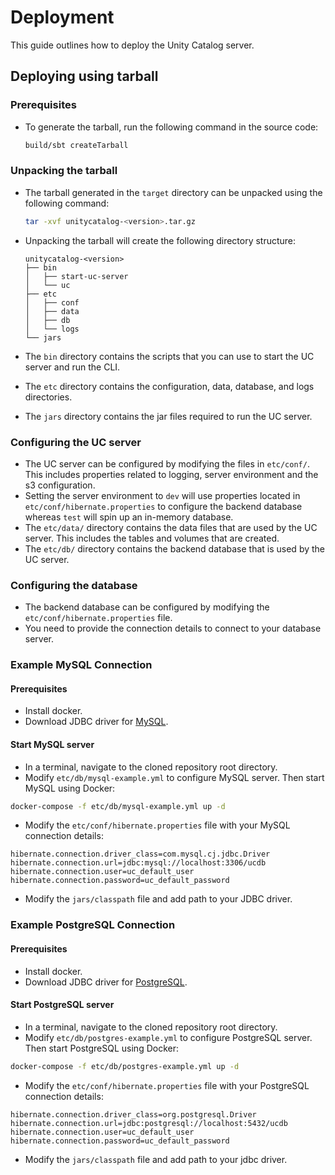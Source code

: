 # Deployment

This guide outlines how to deploy the Unity Catalog server.

## Deploying using tarball

### Prerequisites

- To generate the tarball, run the following command in the source code:

    ```sh
    build/sbt createTarball
    ```

### Unpacking the tarball

- The tarball generated in the `target` directory can be unpacked using the following command:

    ```sh
    tar -xvf unitycatalog-<version>.tar.gz
    ```

- Unpacking the tarball will create the following directory structure:

    ```console
    unitycatalog-<version>
    ├── bin
    │   ├── start-uc-server
    │   └── uc
    ├── etc
    │   ├── conf
    │   ├── data
    │   ├── db
    │   └── logs
    └── jars
    ```

- The `bin` directory contains the scripts that you can use to start the UC server and run the CLI.
- The `etc` directory contains the configuration, data, database, and logs directories.
- The `jars` directory contains the jar files required to run the UC server.

### Configuring the UC server

- The UC server can be configured by modifying the files in `etc/conf/`. This includes properties related to logging,
    server environment and the s3 configuration.
- Setting the server environment to `dev` will use properties located in `etc/conf/hibernate.properties` to configure
    the backend database whereas `test` will spin up an in-memory database.
- The `etc/data/` directory contains the data files that are used by the UC server. This includes the tables and volumes
    that are created.
- The `etc/db/` directory contains the backend database that is used by the UC server.

### Configuring the database

- The backend database can be configured by modifying the `etc/conf/hibernate.properties` file.
- You need to provide the connection details to connect to your database server.

### Example MySQL Connection

#### Prerequisites

- Install docker.
- Download JDBC driver for [MySQL](https://dev.mysql.com/downloads/connector/j/).

#### Start MySQL server

- In a terminal, navigate to the cloned repository root directory.
- Modify `etc/db/mysql-example.yml` to configure MySQL server. Then start MySQL using Docker:

```sh
docker-compose -f etc/db/mysql-example.yml up -d
```

- Modify the `etc/conf/hibernate.properties` file with your MySQL connection details:

```properties
hibernate.connection.driver_class=com.mysql.cj.jdbc.Driver
hibernate.connection.url=jdbc:mysql://localhost:3306/ucdb
hibernate.connection.user=uc_default_user
hibernate.connection.password=uc_default_password
```

- Modify the `jars/classpath` file and add path to your JDBC driver.

### Example PostgreSQL Connection

#### Prerequisites

- Install docker.
- Download JDBC driver for [PostgreSQL](https://jdbc.postgresql.org/download/).

#### Start PostgreSQL server

- In a terminal, navigate to the cloned repository root directory.
- Modify `etc/db/postgres-example.yml` to configure PostgreSQL server. Then start PostgreSQL using Docker:

```sh
docker-compose -f etc/db/postgres-example.yml up -d
```

- Modify the `etc/conf/hibernate.properties` file with your PostgreSQL connection details:

```properties
hibernate.connection.driver_class=org.postgresql.Driver
hibernate.connection.url=jdbc:postgresql://localhost:5432/ucdb
hibernate.connection.user=uc_default_user
hibernate.connection.password=uc_default_password
```

- Modify the `jars/classpath` file and add path to your jdbc driver.
